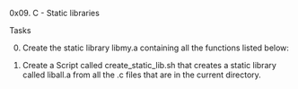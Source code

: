 0x09. C - Static libraries

Tasks

0. Create the static library libmy.a containing all the functions listed below:

1. Create a Script called create_static_lib.sh that creates a static library called liball.a from all the .c files that are in the current directory.
